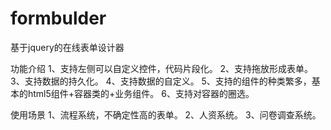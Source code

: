 # formbulder
基于jquery的在线表单设计器

功能介绍
1、支持左侧可以自定义控件，代码片段化。
2、支持拖放形成表单。
3、支持数据的持久化。
4、支持数据的自定义。
5、支持的组件的种类繁多，基本的html5组件+容器类的+业务组件。
6、支持对容器的圈选。

使用场景
1、流程系统，不确定性高的表单。
2、人资系统。
3、问卷调查系统。
